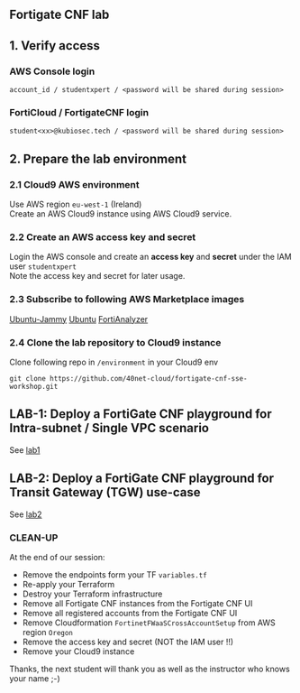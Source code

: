 ## Fortigate CNF lab

## 1. Verify access

### AWS Console login
```
account_id / studentxpert / <password will be shared during session>
```
### FortiCloud / FortigateCNF login
```
student<xx>@kubiosec.tech / <password will be shared during session>
```

## 2. Prepare the lab environment

### 2.1 Cloud9 AWS environment
Use AWS region `eu-west-1` (Ireland) <br>
Create an AWS Cloud9 instance using AWS Cloud9 service.

### 2.2 Create an AWS access key and secret
Login the AWS console and create an **access key** and **secret** under the IAM user `studentxpert`<br>
Note the access key and secret for later usage.

### 2.3 Subscribe to following AWS Marketplace images

[Ubuntu-Jammy](https://aws.amazon.com/marketplace/pp?sku=47xbqns9xujfkkjt189a13aqe)
[Ubuntu](https://aws.amazon.com/marketplace/pp/prodview-o5bowpuwmx3ng)
[FortiAnalyzer](https://aws.amazon.com/marketplace/pp/prodview-6dt7z5twj7t7a?sr=0-1&ref_=beagle&applicationId=AWSMPContessa)


### 2.4 Clone the lab repository to Cloud9 instance 
Clone following repo in `/environment` in your Cloud9 env
```
git clone https://github.com/40net-cloud/fortigate-cnf-sse-workshop.git
```

## LAB-1: Deploy a FortiGate CNF playground for Intra-subnet / Single VPC scenario
See [lab1](./lab1.md)

## LAB-2: Deploy a FortiGate CNF playground for Transit Gateway (TGW) use-case
See [lab2](./lab2.md)

### CLEAN-UP 
At the end of our session: 
- Remove the endpoints form your TF `variables.tf`
- Re-apply your Terraform
- Destroy your Terraform infrastructure
- Remove all Fortigate CNF instances from the Fortigate CNF UI
- Remove all registered accounts from the Fortigate CNF UI
- Remove Cloudformation `FortinetFWaaSCrossAccountSetup` from AWS region `Oregon`
- Remove the access key and secret (NOT the IAM user !!)
- Remove your Cloud9 instance

Thanks, the next student will thank you as well as the instructor who knows your name ;-)
